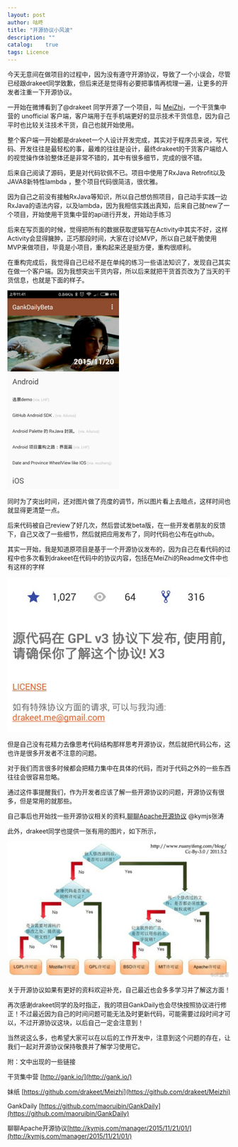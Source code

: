 ```yaml
---
layout: post
author: 咕咚
title: "开源协议小风波"
description: ""
catalog:    true
tags: Licence
---
```



今天无意间在做项目的过程中，因为没有遵守开源协议，导致了一个小误会，尽管已经跟drakeet同学致歉，但后来还是觉得有必要把事情再梳理一遍，让更多的开发者注重一下开源协议。

一开始在微博看到了@drakeet 同学开源了一个项目，叫 [MeiZhi](https://github.com/drakeet/Meizhi)，一个干货集中营的 unofficial 客户端，客户端用于在手机端更好的显示技术干货信息，因为自己平时也比较关注技术干货，自己也就开始使用。

整个客户端一开始都是drakeet一个人设计开发完成，其实对于程序员来说，写代码、开发往往是最轻松的事，最难的往往是设计，最终drakeet的干货客户端给人的视觉操作体验整体还是非常不错的，其中有很多细节，完成的很不错。

后来自己阅读了源码，更是对代码钦佩不已。项目中使用了RxJava Retrofit以及JAVA8新特性lambda ，整个项目代码很简洁，很优雅。

因为自己之前没有接触RxJava等知识，所以自己想仿照项目，自己动手实践一边RxJava的语法内容，以及lambda，因为我相信实践出真知，后来自己就new了一个项目，开始使用干货集中营的api进行开发，开始动手练习

后来在写页面的时候，觉得把所有的数据获取逻辑写在Activity中其实不好，这样Activity会显得臃肿，正巧那段时间，大家在讨论MVP，所以自己就干脆使用MVP来做项目，毕竟是小项目，重构起来还是挺方便，重构很顺利。

在重构完成后，我觉得自己已经不是在单纯的练习一些语法知识了，发现自己其实在做一个客户端。因为我想突出干货内容，所以后来就把干货首页改为了当天的干货信息，也就是下面的样子。

<img src="/assets/licence_1.jpeg" style="width: 50%;margin: auto;">

同时为了突出时间，还对图片做了亮度的调节，所以图片看上去暗点，这样时间也就显得更清楚一点。

后来代码被自己review了好几次，然后尝试发beta版，在一些开发者朋友的反馈下，自己又改了一些细节，然后就把应用发布了，同时代码也公布在github。

其实一开始，我是知道原项目是基于一个开源协议发布的，因为自己在看代码的过程中也多次看到drakeet在代码中的协议内容，包括在MeiZhi的Readme文件中也有这样的字样

![license](/assets/licence_2.jpeg)

但是自己没有花精力去像思考代码结构那样思考开源协议，然后就把代码公布，这也许是很多开发者不注意的问题。

对于我们而言很多时候都会把精力集中在具体的代码，而对于代码之外的一些东西往往会很容易忽略。

通过这件事提醒我们，作为开发者应该了解一些开源协议的问题，开源协议有很多，但是常用的就那些。

自己事后也开始找一些开源协议相关的资料,[聊聊Apache开源协议](http://kymjs.com/manager/2015/11/21/01/) @kymjs张涛

此外，drakeet同学也提供一张有用的图片，如下所示，

![license](/assets/licence_3.jpeg)

关于开源协议如果有更好的资料欢迎补充，自己最近也会多多学习并了解这方面！

再次感谢drakeet同学的及时指正，我的项目GankDaily也会尽快按照协议进行修正！不过最近因为自己的时间问题可能无法及时更新代码，可能需要过段时间才可以，不过开源协议这块，以后自己一定会注意到！

当然说这么多，也希望大家可以在以后的工作开发中，注意到这个问题的存在，让我们一起对开源协议保持敬畏并了解学习使用它。

附：文中出现的一些链接

干货集中营 [http://gank.io/](http://gank.io/)

妹纸 [https://github.com/drakeet/Meizhi](https://github.com/drakeet/Meizhi)

GankDaily [https://github.com/maoruibin/GankDaily](https://github.com/maoruibin/GankDaily)

聊聊Apache开源协议[http://kymjs.com/manager/2015/11/21/01/](http://kymjs.com/manager/2015/11/21/01/)
